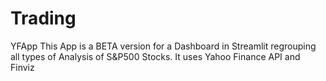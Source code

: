 # Trading
YFApp
This App is a BETA version for a Dashboard in Streamlit regrouping all types of Analysis of S&P500 Stocks. 
It uses Yahoo Finance API and Finviz
